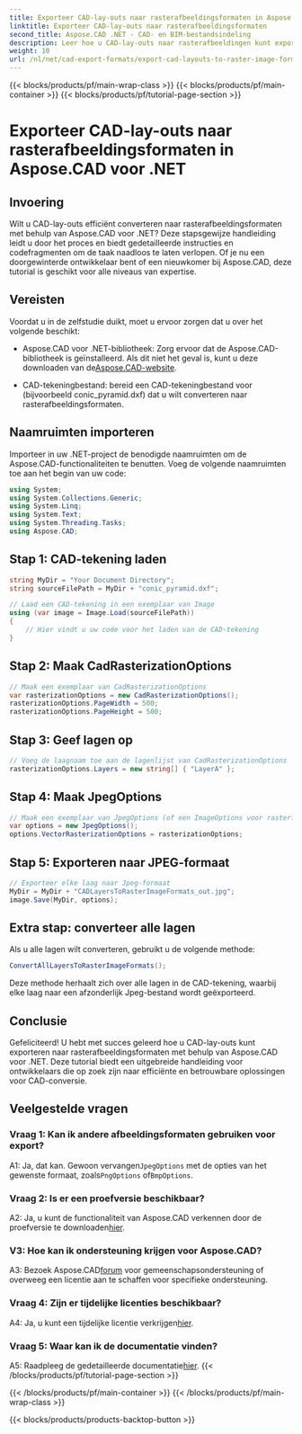 ```yaml
---
title: Exporteer CAD-lay-outs naar rasterafbeeldingsformaten in Aspose.CAD voor .NET
linktitle: Exporteer CAD-lay-outs naar rasterafbeeldingsformaten
second_title: Aspose.CAD .NET - CAD- en BIM-bestandsindeling
description: Leer hoe u CAD-lay-outs naar rasterafbeeldingen kunt exporteren met Aspose.CAD voor .NET. Volg onze stapsgewijze handleiding voor een naadloze conversie.
weight: 10
url: /nl/net/cad-export-formats/export-cad-layouts-to-raster-image-formats/
---
```


{{< blocks/products/pf/main-wrap-class >}}
{{< blocks/products/pf/main-container >}}
{{< blocks/products/pf/tutorial-page-section >}}

# Exporteer CAD-lay-outs naar rasterafbeeldingsformaten in Aspose.CAD voor .NET

## Invoering

Wilt u CAD-lay-outs efficiënt converteren naar rasterafbeeldingsformaten met behulp van Aspose.CAD voor .NET? Deze stapsgewijze handleiding leidt u door het proces en biedt gedetailleerde instructies en codefragmenten om de taak naadloos te laten verlopen. Of je nu een doorgewinterde ontwikkelaar bent of een nieuwkomer bij Aspose.CAD, deze tutorial is geschikt voor alle niveaus van expertise.

## Vereisten

Voordat u in de zelfstudie duikt, moet u ervoor zorgen dat u over het volgende beschikt:

- Aspose.CAD voor .NET-bibliotheek: Zorg ervoor dat de Aspose.CAD-bibliotheek is geïnstalleerd. Als dit niet het geval is, kunt u deze downloaden van de[Aspose.CAD-website](https://releases.aspose.com/cad/net/).

- CAD-tekeningbestand: bereid een CAD-tekeningbestand voor (bijvoorbeeld conic_pyramid.dxf) dat u wilt converteren naar rasterafbeeldingsformaten.

## Naamruimten importeren

Importeer in uw .NET-project de benodigde naamruimten om de Aspose.CAD-functionaliteiten te benutten. Voeg de volgende naamruimten toe aan het begin van uw code:

```csharp
using System;
using System.Collections.Generic;
using System.Linq;
using System.Text;
using System.Threading.Tasks;
using Aspose.CAD;
```

## Stap 1: CAD-tekening laden

```csharp
string MyDir = "Your Document Directory";
string sourceFilePath = MyDir + "conic_pyramid.dxf";

// Laad een CAD-tekening in een exemplaar van Image
using (var image = Image.Load(sourceFilePath))
{
    // Hier vindt u uw code voor het laden van de CAD-tekening
}
```

## Stap 2: Maak CadRasterizationOptions

```csharp
// Maak een exemplaar van CadRasterizationOptions
var rasterizationOptions = new CadRasterizationOptions();
rasterizationOptions.PageWidth = 500;
rasterizationOptions.PageHeight = 500;
```

## Stap 3: Geef lagen op

```csharp
// Voeg de laagnaam toe aan de lagenlijst van CadRasterizationOptions
rasterizationOptions.Layers = new string[] { "LayerA" };
```

## Stap 4: Maak JpegOptions

```csharp
// Maak een exemplaar van JpegOptions (of een ImageOptions voor rasterformaten)
var options = new JpegOptions();
options.VectorRasterizationOptions = rasterizationOptions;
```

## Stap 5: Exporteren naar JPEG-formaat

```csharp
// Exporteer elke laag naar Jpeg-formaat
MyDir = MyDir + "CADLayersToRasterImageFormats_out.jpg";
image.Save(MyDir, options);
```

## Extra stap: converteer alle lagen

Als u alle lagen wilt converteren, gebruikt u de volgende methode:

```csharp
ConvertAllLayersToRasterImageFormats();
```

Deze methode herhaalt zich over alle lagen in de CAD-tekening, waarbij elke laag naar een afzonderlijk Jpeg-bestand wordt geëxporteerd.

## Conclusie

Gefeliciteerd! U hebt met succes geleerd hoe u CAD-lay-outs kunt exporteren naar rasterafbeeldingsformaten met behulp van Aspose.CAD voor .NET. Deze tutorial biedt een uitgebreide handleiding voor ontwikkelaars die op zoek zijn naar efficiënte en betrouwbare oplossingen voor CAD-conversie.

## Veelgestelde vragen

### Vraag 1: Kan ik andere afbeeldingsformaten gebruiken voor export?

 A1: Ja, dat kan. Gewoon vervangen`JpegOptions` met de opties van het gewenste formaat, zoals`PngOptions` of`BmpOptions`.

### Vraag 2: Is er een proefversie beschikbaar?

 A2: Ja, u kunt de functionaliteit van Aspose.CAD verkennen door de proefversie te downloaden[hier](https://releases.aspose.com/).

### V3: Hoe kan ik ondersteuning krijgen voor Aspose.CAD?

 A3: Bezoek Aspose.CAD[forum](https://forum.aspose.com/c/cad/19) voor gemeenschapsondersteuning of overweeg een licentie aan te schaffen voor specifieke ondersteuning.

### Vraag 4: Zijn er tijdelijke licenties beschikbaar?

 A4: Ja, u kunt een tijdelijke licentie verkrijgen[hier](https://purchase.aspose.com/temporary-license/).

### Vraag 5: Waar kan ik de documentatie vinden?

 A5: Raadpleeg de gedetailleerde documentatie[hier](https://reference.aspose.com/cad/net/).
{{< /blocks/products/pf/tutorial-page-section >}}

{{< /blocks/products/pf/main-container >}}
{{< /blocks/products/pf/main-wrap-class >}}

{{< blocks/products/products-backtop-button >}}
